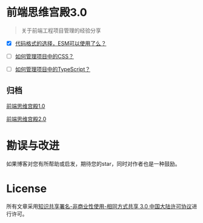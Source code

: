 # 前端思维宫殿3.0

> 关于前端工程项目管理的经验分享

- [x] [代码格式的选择，ESM可以使用了么？](https://www.yuque.com/bayes-otxkg/ua5839/ha7r1r)

- [ ] [如何管理项目中的CSS？](https://github.com/coconilu/Blog/issues/174)

- [ ] [如何管理项目中的TypeScript？](https://github.com/coconilu/Blog/issues/175)

## 归档
[前端思维宫殿1.0](https://github.com/coconilu/Blog/issues/171)

[前端思维宫殿2.0](https://github.com/coconilu/Blog/issues/173)

# 勘误与改进

如果博客对您有所帮助或启发，期待您的star，同时对作者也是一种鼓励。

# License

所有文章采用[知识共享署名-非商业性使用-相同方式共享 3.0 中国大陆许可协议](http://creativecommons.org/licenses/by-nc-sa/3.0/cn/)进行许可。

